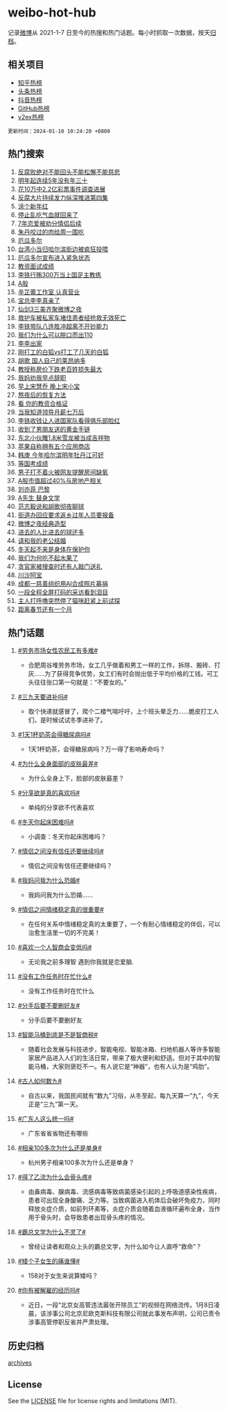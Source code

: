 # weibo-hot-hub

记录[微博](https://www.weibo.com)从 2021-1-7 日至今的热搜和热门话题。每小时抓取一次数据，按天[归档](archives)。

## 相关项目

- [知乎热榜](https://github.com/lonnyzhang423/zhihu-hot-hub)
- [头条热榜](https://github.com/lonnyzhang423/toutiao-hot-hub)
- [抖音热榜](https://github.com/lonnyzhang423/douyin-hot-hub)
- [GitHub热榜](https://github.com/lonnyzhang423/github-hot-hub)
- [v2ex热榜](https://github.com/lonnyzhang423/v2ex-hot-hub)


`更新时间：2024-01-10 10:24:20 +0800`

## 热门搜索

1. [反腐败绝对不能回头不能松懈不能慈悲](https://m.weibo.cn/search?containerid=100103type%3D1%26t%3D10%26q%3D%23%E5%8F%8D%E8%85%90%E8%B4%A5%E7%BB%9D%E5%AF%B9%E4%B8%8D%E8%83%BD%E5%9B%9E%E5%A4%B4%E4%B8%8D%E8%83%BD%E6%9D%BE%E6%87%88%E4%B8%8D%E8%83%BD%E6%85%88%E6%82%B2%23&stream_entry_id=51&isnewpage=1&extparam=seat%3D1%26q%3D%2523%25E5%258F%258D%25E8%2585%2590%25E8%25B4%25A5%25E7%25BB%259D%25E5%25AF%25B9%25E4%25B8%258D%25E8%2583%25BD%25E5%259B%259E%25E5%25A4%25B4%25E4%25B8%258D%25E8%2583%25BD%25E6%259D%25BE%25E6%2587%2588%25E4%25B8%258D%25E8%2583%25BD%25E6%2585%2588%25E6%2582%25B2%2523%26c_type%3D51%26dgr%3D0%26cate%3D10103%26filter_type%3Drealtimehot%26pos%3D0%26stream_entry_id%3D51%26display_time%3D1704853459%26pre_seqid%3D1704853459034020868198)
1. [明年起连续5年没有年三十](https://m.weibo.cn/search?containerid=100103type%3D1%26t%3D10%26q%3D%23%E6%98%8E%E5%B9%B4%E8%B5%B7%E8%BF%9E%E7%BB%AD5%E5%B9%B4%E6%B2%A1%E6%9C%89%E5%B9%B4%E4%B8%89%E5%8D%81%23&stream_entry_id=31&isnewpage=1&extparam=seat%3D1%26c_type%3D31%26lcate%3D5001%26cate%3D5001%26realpos%3D1%26filter_type%3Drealtimehot%26band_rank%3D1%26flag%3D1%26dgr%3D0%26q%3D%2523%25E6%2598%258E%25E5%25B9%25B4%25E8%25B5%25B7%25E8%25BF%259E%25E7%25BB%25AD5%25E5%25B9%25B4%25E6%25B2%25A1%25E6%259C%2589%25E5%25B9%25B4%25E4%25B8%2589%25E5%258D%2581%2523%26pos%3D0%26stream_entry_id%3D31%26display_time%3D1704853459%26pre_seqid%3D1704853459034020868198)
1. [花10万中2.2亿彩票事件调查进展](https://m.weibo.cn/search?containerid=100103type%3D1%26t%3D10%26q%3D%23%E8%8A%B110%E4%B8%87%E4%B8%AD2.2%E4%BA%BF%E5%BD%A9%E7%A5%A8%E4%BA%8B%E4%BB%B6%E8%B0%83%E6%9F%A5%E8%BF%9B%E5%B1%95%23&stream_entry_id=31&isnewpage=1&extparam=seat%3D1%26c_type%3D31%26lcate%3D5001%26cate%3D5001%26realpos%3D2%26filter_type%3Drealtimehot%26band_rank%3D2%26flag%3D1%26dgr%3D0%26q%3D%2523%25E8%258A%25B110%25E4%25B8%2587%25E4%25B8%25AD2.2%25E4%25BA%25BF%25E5%25BD%25A9%25E7%25A5%25A8%25E4%25BA%258B%25E4%25BB%25B6%25E8%25B0%2583%25E6%259F%25A5%25E8%25BF%259B%25E5%25B1%2595%2523%26pos%3D1%26stream_entry_id%3D31%26display_time%3D1704853459%26pre_seqid%3D1704853459034020868198)
1. [反腐大片持续发力纵深推进第四集](https://m.weibo.cn/search?containerid=100103type%3D1%26t%3D10%26q%3D%23%E5%8F%8D%E8%85%90%E5%A4%A7%E7%89%87%E6%8C%81%E7%BB%AD%E5%8F%91%E5%8A%9B%E7%BA%B5%E6%B7%B1%E6%8E%A8%E8%BF%9B%E7%AC%AC%E5%9B%9B%E9%9B%86%23&stream_entry_id=31&isnewpage=1&extparam=seat%3D1%26c_type%3D31%26lcate%3D5001%26cate%3D5001%26realpos%3D3%26filter_type%3Drealtimehot%26band_rank%3D3%26flag%3D0%26dgr%3D0%26q%3D%2523%25E5%258F%258D%25E8%2585%2590%25E5%25A4%25A7%25E7%2589%2587%25E6%258C%2581%25E7%25BB%25AD%25E5%258F%2591%25E5%258A%259B%25E7%25BA%25B5%25E6%25B7%25B1%25E6%258E%25A8%25E8%25BF%259B%25E7%25AC%25AC%25E5%259B%259B%25E9%259B%2586%2523%26pos%3D2%26stream_entry_id%3D31%26display_time%3D1704853459%26pre_seqid%3D1704853459034020868198)
1. [涂个新年红](https://m.weibo.cn/search?containerid=100103type%3D1%26t%3D10%26q%3D%23%E6%B6%82%E4%B8%AA%E6%96%B0%E5%B9%B4%E7%BA%A2%23&stream_entry_id=31&isnewpage=1&extparam=seat%3D1%26c_type%3D31%26lcate%3D5001%26cate%3D5001%26topic_ad%3D1%26is_ad_pos%3D1%26q%3D%2523%25E6%25B6%2582%25E4%25B8%25AA%25E6%2596%25B0%25E5%25B9%25B4%25E7%25BA%25A2%2523%26dgr%3D0%26adid%3D218408%26filter_type%3Drealtimehot%26band_rank%3D4%26pos%3D3%26stream_entry_id%3D31%26display_time%3D1704853459%26pre_seqid%3D1704853459034020868198)
1. [停止乱吃气血就回来了](https://m.weibo.cn/search?containerid=100103type%3D1%26t%3D10%26q%3D%E5%81%9C%E6%AD%A2%E4%B9%B1%E5%90%83%E6%B0%94%E8%A1%80%E5%B0%B1%E5%9B%9E%E6%9D%A5%E4%BA%86&stream_entry_id=31&isnewpage=1&extparam=seat%3D1%26c_type%3D31%26lcate%3D5001%26cate%3D5001%26realpos%3D4%26filter_type%3Drealtimehot%26band_rank%3D4%26flag%3D2%26dgr%3D0%26q%3D%25E5%2581%259C%25E6%25AD%25A2%25E4%25B9%25B1%25E5%2590%2583%25E6%25B0%2594%25E8%25A1%2580%25E5%25B0%25B1%25E5%259B%259E%25E6%259D%25A5%25E4%25BA%2586%26pos%3D4%26stream_entry_id%3D31%26display_time%3D1704853459%26pre_seqid%3D1704853459034020868198)
1. [7年恋爱被劝分情侣后续](https://m.weibo.cn/search?containerid=100103type%3D1%26t%3D10%26q%3D7%E5%B9%B4%E6%81%8B%E7%88%B1%E8%A2%AB%E5%8A%9D%E5%88%86%E6%83%85%E4%BE%A3%E5%90%8E%E7%BB%AD&stream_entry_id=31&isnewpage=1&extparam=seat%3D1%26c_type%3D31%26lcate%3D5001%26cate%3D5001%26realpos%3D5%26filter_type%3Drealtimehot%26band_rank%3D5%26flag%3D1%26dgr%3D0%26q%3D7%25E5%25B9%25B4%25E6%2581%258B%25E7%2588%25B1%25E8%25A2%25AB%25E5%258A%259D%25E5%2588%2586%25E6%2583%2585%25E4%25BE%25A3%25E5%2590%258E%25E7%25BB%25AD%26pos%3D5%26stream_entry_id%3D31%26display_time%3D1704853459%26pre_seqid%3D1704853459034020868198)
1. [朱丹咬过的肉给周一围吃](https://m.weibo.cn/search?containerid=100103type%3D1%26t%3D10%26q%3D%23%E6%9C%B1%E4%B8%B9%E5%92%AC%E8%BF%87%E7%9A%84%E8%82%89%E7%BB%99%E5%91%A8%E4%B8%80%E5%9B%B4%E5%90%83%23&stream_entry_id=31&isnewpage=1&extparam=seat%3D1%26c_type%3D31%26lcate%3D5001%26cate%3D5001%26realpos%3D6%26filter_type%3Drealtimehot%26band_rank%3D6%26flag%3D2%26dgr%3D0%26q%3D%2523%25E6%259C%25B1%25E4%25B8%25B9%25E5%2592%25AC%25E8%25BF%2587%25E7%259A%2584%25E8%2582%2589%25E7%25BB%2599%25E5%2591%25A8%25E4%25B8%2580%25E5%259B%25B4%25E5%2590%2583%2523%26pos%3D6%26stream_entry_id%3D31%26display_time%3D1704853459%26pre_seqid%3D1704853459034020868198)
1. [厄瓜多尔](https://m.weibo.cn/search?containerid=100103type%3D1%26t%3D10%26q%3D%23%E5%8E%84%E7%93%9C%E5%A4%9A%E5%B0%94%23&stream_entry_id=31&isnewpage=1&extparam=seat%3D1%26c_type%3D31%26lcate%3D5001%26cate%3D5001%26realpos%3D7%26filter_type%3Drealtimehot%26band_rank%3D7%26flag%3D1%26dgr%3D0%26q%3D%2523%25E5%258E%2584%25E7%2593%259C%25E5%25A4%259A%25E5%25B0%2594%2523%26pos%3D7%26stream_entry_id%3D31%26display_time%3D1704853459%26pre_seqid%3D1704853459034020868198)
1. [台湾小当归哈尔滨街边被疯狂投喂](https://m.weibo.cn/search?containerid=100103type%3D1%26t%3D10%26q%3D%23%E5%8F%B0%E6%B9%BE%E5%B0%8F%E5%BD%93%E5%BD%92%E5%93%88%E5%B0%94%E6%BB%A8%E8%A1%97%E8%BE%B9%E8%A2%AB%E7%96%AF%E7%8B%82%E6%8A%95%E5%96%82%23&stream_entry_id=31&isnewpage=1&extparam=seat%3D1%26c_type%3D31%26lcate%3D5001%26cate%3D5001%26realpos%3D8%26filter_type%3Drealtimehot%26band_rank%3D8%26flag%3D1%26dgr%3D0%26q%3D%2523%25E5%258F%25B0%25E6%25B9%25BE%25E5%25B0%258F%25E5%25BD%2593%25E5%25BD%2592%25E5%2593%2588%25E5%25B0%2594%25E6%25BB%25A8%25E8%25A1%2597%25E8%25BE%25B9%25E8%25A2%25AB%25E7%2596%25AF%25E7%258B%2582%25E6%258A%2595%25E5%2596%2582%2523%26pos%3D8%26stream_entry_id%3D31%26display_time%3D1704853459%26pre_seqid%3D1704853459034020868198)
1. [厄瓜多尔宣布进入紧急状态](https://m.weibo.cn/search?containerid=100103type%3D1%26t%3D10%26q%3D%23%E5%8E%84%E7%93%9C%E5%A4%9A%E5%B0%94%E5%AE%A3%E5%B8%83%E8%BF%9B%E5%85%A5%E7%B4%A7%E6%80%A5%E7%8A%B6%E6%80%81%23&stream_entry_id=31&isnewpage=1&extparam=seat%3D1%26c_type%3D31%26lcate%3D5001%26cate%3D5001%26realpos%3D9%26filter_type%3Drealtimehot%26band_rank%3D9%26flag%3D1%26dgr%3D0%26q%3D%2523%25E5%258E%2584%25E7%2593%259C%25E5%25A4%259A%25E5%25B0%2594%25E5%25AE%25A3%25E5%25B8%2583%25E8%25BF%259B%25E5%2585%25A5%25E7%25B4%25A7%25E6%2580%25A5%25E7%258A%25B6%25E6%2580%2581%2523%26pos%3D9%26stream_entry_id%3D31%26display_time%3D1704853459%26pre_seqid%3D1704853459034020868198)
1. [教资面试成绩](https://m.weibo.cn/search?containerid=100103type%3D1%26t%3D10%26q%3D%E6%95%99%E8%B5%84%E9%9D%A2%E8%AF%95%E6%88%90%E7%BB%A9&stream_entry_id=31&isnewpage=1&extparam=seat%3D1%26c_type%3D31%26lcate%3D5001%26cate%3D5001%26realpos%3D10%26filter_type%3Drealtimehot%26band_rank%3D10%26flag%3D1%26dgr%3D0%26q%3D%25E6%2595%2599%25E8%25B5%2584%25E9%259D%25A2%25E8%25AF%2595%25E6%2588%2590%25E7%25BB%25A9%26pos%3D10%26stream_entry_id%3D31%26display_time%3D1704853459%26pre_seqid%3D1704853459034020868198)
1. [李铁行贿300万当上国足主教练](https://m.weibo.cn/search?containerid=100103type%3D1%26t%3D10%26q%3D%23%E6%9D%8E%E9%93%81%E8%A1%8C%E8%B4%BF300%E4%B8%87%E5%BD%93%E4%B8%8A%E5%9B%BD%E8%B6%B3%E4%B8%BB%E6%95%99%E7%BB%83%23&stream_entry_id=31&isnewpage=1&extparam=seat%3D1%26c_type%3D31%26lcate%3D5001%26cate%3D5001%26realpos%3D11%26filter_type%3Drealtimehot%26band_rank%3D11%26flag%3D0%26dgr%3D0%26q%3D%2523%25E6%259D%258E%25E9%2593%2581%25E8%25A1%258C%25E8%25B4%25BF300%25E4%25B8%2587%25E5%25BD%2593%25E4%25B8%258A%25E5%259B%25BD%25E8%25B6%25B3%25E4%25B8%25BB%25E6%2595%2599%25E7%25BB%2583%2523%26pos%3D11%26stream_entry_id%3D31%26display_time%3D1704853459%26pre_seqid%3D1704853459034020868198)
1. [A股](https://m.weibo.cn/search?containerid=100103type%3D1%26t%3D10%26q%3DA%E8%82%A1&stream_entry_id=31&isnewpage=1&extparam=seat%3D1%26c_type%3D31%26lcate%3D5001%26cate%3D5001%26realpos%3D12%26filter_type%3Drealtimehot%26band_rank%3D12%26flag%3D1%26dgr%3D0%26q%3DA%25E8%2582%25A1%26pos%3D12%26stream_entry_id%3D31%26display_time%3D1704853459%26pre_seqid%3D1704853459034020868198)
1. [辛芷蕾工作室 认真营业](https://m.weibo.cn/search?containerid=100103type%3D1%26t%3D10%26q%3D%E8%BE%9B%E8%8A%B7%E8%95%BE%E5%B7%A5%E4%BD%9C%E5%AE%A4+%E8%AE%A4%E7%9C%9F%E8%90%A5%E4%B8%9A&stream_entry_id=31&isnewpage=1&extparam=seat%3D1%26c_type%3D31%26lcate%3D5001%26cate%3D5001%26realpos%3D13%26filter_type%3Drealtimehot%26band_rank%3D13%26flag%3D1%26dgr%3D0%26q%3D%25E8%25BE%259B%25E8%258A%25B7%25E8%2595%25BE%25E5%25B7%25A5%25E4%25BD%259C%25E5%25AE%25A4%2520%25E8%25AE%25A4%25E7%259C%259F%25E8%2590%25A5%25E4%25B8%259A%26pos%3D13%26stream_entry_id%3D31%26display_time%3D1704853459%26pre_seqid%3D1704853459034020868198)
1. [宝总李李真亲了](https://m.weibo.cn/search?containerid=100103type%3D1%26t%3D10%26q%3D%23%E5%AE%9D%E6%80%BB%E6%9D%8E%E6%9D%8E%E7%9C%9F%E4%BA%B2%E4%BA%86%23&stream_entry_id=31&isnewpage=1&extparam=seat%3D1%26c_type%3D31%26lcate%3D5001%26cate%3D5001%26realpos%3D14%26filter_type%3Drealtimehot%26band_rank%3D14%26flag%3D2%26dgr%3D0%26q%3D%2523%25E5%25AE%259D%25E6%2580%25BB%25E6%259D%258E%25E6%259D%258E%25E7%259C%259F%25E4%25BA%25B2%25E4%25BA%2586%2523%26pos%3D14%26stream_entry_id%3D31%26display_time%3D1704853459%26pre_seqid%3D1704853459034020868198)
1. [仙剑3三美齐聚微博之夜](https://m.weibo.cn/search?containerid=100103type%3D1%26t%3D10%26q%3D%23%E4%BB%99%E5%89%913%E4%B8%89%E7%BE%8E%E9%BD%90%E8%81%9A%E5%BE%AE%E5%8D%9A%E4%B9%8B%E5%A4%9C%23&stream_entry_id=31&isnewpage=1&extparam=seat%3D1%26c_type%3D31%26lcate%3D5001%26cate%3D5001%26realpos%3D15%26filter_type%3Drealtimehot%26band_rank%3D15%26flag%3D0%26dgr%3D0%26q%3D%2523%25E4%25BB%2599%25E5%2589%25913%25E4%25B8%2589%25E7%25BE%258E%25E9%25BD%2590%25E8%2581%259A%25E5%25BE%25AE%25E5%258D%259A%25E4%25B9%258B%25E5%25A4%259C%2523%26pos%3D15%26stream_entry_id%3D31%26display_time%3D1704853459%26pre_seqid%3D1704853459034020868198)
1. [救护车被私家车堵住患者经抢救无效死亡](https://m.weibo.cn/search?containerid=100103type%3D1%26t%3D10%26q%3D%23%E6%95%91%E6%8A%A4%E8%BD%A6%E8%A2%AB%E7%A7%81%E5%AE%B6%E8%BD%A6%E5%A0%B5%E4%BD%8F%E6%82%A3%E8%80%85%E7%BB%8F%E6%8A%A2%E6%95%91%E6%97%A0%E6%95%88%E6%AD%BB%E4%BA%A1%23&stream_entry_id=31&isnewpage=1&extparam=seat%3D1%26c_type%3D31%26lcate%3D5001%26cate%3D5001%26realpos%3D16%26filter_type%3Drealtimehot%26band_rank%3D16%26flag%3D1%26dgr%3D0%26q%3D%2523%25E6%2595%2591%25E6%258A%25A4%25E8%25BD%25A6%25E8%25A2%25AB%25E7%25A7%2581%25E5%25AE%25B6%25E8%25BD%25A6%25E5%25A0%25B5%25E4%25BD%258F%25E6%2582%25A3%25E8%2580%2585%25E7%25BB%258F%25E6%258A%25A2%25E6%2595%2591%25E6%2597%25A0%25E6%2595%2588%25E6%25AD%25BB%25E4%25BA%25A1%2523%26pos%3D16%26stream_entry_id%3D31%26display_time%3D1704853459%26pre_seqid%3D1704853459034020868198)
1. [李铁带队八连胜冲超离不开钞能力](https://m.weibo.cn/search?containerid=100103type%3D1%26t%3D10%26q%3D%23%E6%9D%8E%E9%93%81%E5%B8%A6%E9%98%9F%E5%85%AB%E8%BF%9E%E8%83%9C%E5%86%B2%E8%B6%85%E7%A6%BB%E4%B8%8D%E5%BC%80%E9%92%9E%E8%83%BD%E5%8A%9B%23&stream_entry_id=31&isnewpage=1&extparam=seat%3D1%26c_type%3D31%26lcate%3D5001%26cate%3D5001%26realpos%3D17%26filter_type%3Drealtimehot%26band_rank%3D17%26flag%3D1%26dgr%3D0%26q%3D%2523%25E6%259D%258E%25E9%2593%2581%25E5%25B8%25A6%25E9%2598%259F%25E5%2585%25AB%25E8%25BF%259E%25E8%2583%259C%25E5%2586%25B2%25E8%25B6%2585%25E7%25A6%25BB%25E4%25B8%258D%25E5%25BC%2580%25E9%2592%259E%25E8%2583%25BD%25E5%258A%259B%2523%26pos%3D17%26stream_entry_id%3D31%26display_time%3D1704853459%26pre_seqid%3D1704853459034020868198)
1. [我们为什么可以脱口而出110](https://m.weibo.cn/search?containerid=100103type%3D1%26t%3D10%26q%3D%23%E6%88%91%E4%BB%AC%E4%B8%BA%E4%BB%80%E4%B9%88%E5%8F%AF%E4%BB%A5%E8%84%B1%E5%8F%A3%E8%80%8C%E5%87%BA110%23&stream_entry_id=31&isnewpage=1&extparam=seat%3D1%26c_type%3D31%26lcate%3D5001%26cate%3D5001%26realpos%3D18%26filter_type%3Drealtimehot%26band_rank%3D18%26flag%3D0%26dgr%3D0%26q%3D%2523%25E6%2588%2591%25E4%25BB%25AC%25E4%25B8%25BA%25E4%25BB%2580%25E4%25B9%2588%25E5%258F%25AF%25E4%25BB%25A5%25E8%2584%25B1%25E5%258F%25A3%25E8%2580%258C%25E5%2587%25BA110%2523%26pos%3D18%26stream_entry_id%3D31%26display_time%3D1704853459%26pre_seqid%3D1704853459034020868198)
1. [李李出家](https://m.weibo.cn/search?containerid=100103type%3D1%26t%3D10%26q%3D%23%E6%9D%8E%E6%9D%8E%E5%87%BA%E5%AE%B6%23&stream_entry_id=31&isnewpage=1&extparam=seat%3D1%26c_type%3D31%26lcate%3D5001%26cate%3D5001%26realpos%3D19%26filter_type%3Drealtimehot%26band_rank%3D19%26flag%3D0%26dgr%3D0%26q%3D%2523%25E6%259D%258E%25E6%259D%258E%25E5%2587%25BA%25E5%25AE%25B6%2523%26pos%3D19%26stream_entry_id%3D31%26display_time%3D1704853459%26pre_seqid%3D1704853459034020868198)
1. [刚打工的白狐vs打工了几天的白狐](https://m.weibo.cn/search?containerid=100103type%3D1%26t%3D10%26q%3D%E5%88%9A%E6%89%93%E5%B7%A5%E7%9A%84%E7%99%BD%E7%8B%90vs%E6%89%93%E5%B7%A5%E4%BA%86%E5%87%A0%E5%A4%A9%E7%9A%84%E7%99%BD%E7%8B%90&stream_entry_id=31&isnewpage=1&extparam=seat%3D1%26c_type%3D31%26lcate%3D5001%26cate%3D5001%26realpos%3D20%26filter_type%3Drealtimehot%26band_rank%3D20%26flag%3D1%26dgr%3D0%26q%3D%25E5%2588%259A%25E6%2589%2593%25E5%25B7%25A5%25E7%259A%2584%25E7%2599%25BD%25E7%258B%2590vs%25E6%2589%2593%25E5%25B7%25A5%25E4%25BA%2586%25E5%2587%25A0%25E5%25A4%25A9%25E7%259A%2584%25E7%2599%25BD%25E7%258B%2590%26pos%3D20%26stream_entry_id%3D31%26display_time%3D1704853459%26pre_seqid%3D1704853459034020868198)
1. [胡歌 国人自己的莱昂纳多](https://m.weibo.cn/search?containerid=100103type%3D1%26t%3D10%26q%3D%E8%83%A1%E6%AD%8C+%E5%9B%BD%E4%BA%BA%E8%87%AA%E5%B7%B1%E7%9A%84%E8%8E%B1%E6%98%82%E7%BA%B3%E5%A4%9A&stream_entry_id=31&isnewpage=1&extparam=seat%3D1%26c_type%3D31%26lcate%3D5001%26cate%3D5001%26realpos%3D21%26filter_type%3Drealtimehot%26band_rank%3D21%26flag%3D1%26dgr%3D0%26q%3D%25E8%2583%25A1%25E6%25AD%258C%2520%25E5%259B%25BD%25E4%25BA%25BA%25E8%2587%25AA%25E5%25B7%25B1%25E7%259A%2584%25E8%258E%25B1%25E6%2598%2582%25E7%25BA%25B3%25E5%25A4%259A%26pos%3D21%26stream_entry_id%3D31%26display_time%3D1704853459%26pre_seqid%3D1704853459034020868198)
1. [教授称房价下跌老百姓损失最大](https://m.weibo.cn/search?containerid=100103type%3D1%26t%3D10%26q%3D%23%E6%95%99%E6%8E%88%E7%A7%B0%E6%88%BF%E4%BB%B7%E4%B8%8B%E8%B7%8C%E8%80%81%E7%99%BE%E5%A7%93%E6%8D%9F%E5%A4%B1%E6%9C%80%E5%A4%A7%23&stream_entry_id=31&isnewpage=1&extparam=seat%3D1%26c_type%3D31%26lcate%3D5001%26cate%3D5001%26realpos%3D22%26filter_type%3Drealtimehot%26band_rank%3D22%26flag%3D0%26dgr%3D0%26q%3D%2523%25E6%2595%2599%25E6%258E%2588%25E7%25A7%25B0%25E6%2588%25BF%25E4%25BB%25B7%25E4%25B8%258B%25E8%25B7%258C%25E8%2580%2581%25E7%2599%25BE%25E5%25A7%2593%25E6%258D%259F%25E5%25A4%25B1%25E6%259C%2580%25E5%25A4%25A7%2523%26pos%3D22%26stream_entry_id%3D31%26display_time%3D1704853459%26pre_seqid%3D1704853459034020868198)
1. [我妈劝我早点辞职](https://m.weibo.cn/search?containerid=100103type%3D1%26t%3D10%26q%3D%23%E6%88%91%E5%A6%88%E5%8A%9D%E6%88%91%E6%97%A9%E7%82%B9%E8%BE%9E%E8%81%8C%23&stream_entry_id=31&isnewpage=1&extparam=seat%3D1%26c_type%3D31%26lcate%3D5001%26cate%3D5001%26realpos%3D23%26filter_type%3Drealtimehot%26band_rank%3D23%26flag%3D0%26dgr%3D0%26q%3D%2523%25E6%2588%2591%25E5%25A6%2588%25E5%258A%259D%25E6%2588%2591%25E6%2597%25A9%25E7%2582%25B9%25E8%25BE%259E%25E8%2581%258C%2523%26pos%3D23%26stream_entry_id%3D31%26display_time%3D1704853459%26pre_seqid%3D1704853459034020868198)
1. [早上宋慧乔 晚上宋小宝](https://m.weibo.cn/search?containerid=100103type%3D1%26t%3D10%26q%3D%E6%97%A9%E4%B8%8A%E5%AE%8B%E6%85%A7%E4%B9%94+%E6%99%9A%E4%B8%8A%E5%AE%8B%E5%B0%8F%E5%AE%9D&stream_entry_id=31&isnewpage=1&extparam=seat%3D1%26c_type%3D31%26lcate%3D5001%26cate%3D5001%26realpos%3D24%26filter_type%3Drealtimehot%26band_rank%3D24%26flag%3D0%26dgr%3D0%26q%3D%25E6%2597%25A9%25E4%25B8%258A%25E5%25AE%258B%25E6%2585%25A7%25E4%25B9%2594%2520%25E6%2599%259A%25E4%25B8%258A%25E5%25AE%258B%25E5%25B0%258F%25E5%25AE%259D%26pos%3D24%26stream_entry_id%3D31%26display_time%3D1704853459%26pre_seqid%3D1704853459034020868198)
1. [熬夜后的恢复方法](https://m.weibo.cn/search?containerid=100103type%3D1%26t%3D10%26q%3D%E7%86%AC%E5%A4%9C%E5%90%8E%E7%9A%84%E6%81%A2%E5%A4%8D%E6%96%B9%E6%B3%95&stream_entry_id=31&isnewpage=1&extparam=seat%3D1%26c_type%3D31%26lcate%3D5001%26cate%3D5001%26realpos%3D25%26filter_type%3Drealtimehot%26band_rank%3D25%26flag%3D1%26dgr%3D0%26q%3D%25E7%2586%25AC%25E5%25A4%259C%25E5%2590%258E%25E7%259A%2584%25E6%2581%25A2%25E5%25A4%258D%25E6%2596%25B9%25E6%25B3%2595%26pos%3D25%26stream_entry_id%3D31%26display_time%3D1704853459%26pre_seqid%3D1704853459034020868198)
1. [看 你的教资合格证](https://m.weibo.cn/search?containerid=100103type%3D1%26t%3D10%26q%3D%E7%9C%8B+%E4%BD%A0%E7%9A%84%E6%95%99%E8%B5%84%E5%90%88%E6%A0%BC%E8%AF%81&stream_entry_id=31&isnewpage=1&extparam=seat%3D1%26c_type%3D31%26lcate%3D5001%26cate%3D5001%26realpos%3D26%26filter_type%3Drealtimehot%26band_rank%3D26%26flag%3D0%26dgr%3D0%26q%3D%25E7%259C%258B%2520%25E4%25BD%25A0%25E7%259A%2584%25E6%2595%2599%25E8%25B5%2584%25E5%2590%2588%25E6%25A0%25BC%25E8%25AF%2581%26pos%3D26%26stream_entry_id%3D31%26display_time%3D1704853459%26pre_seqid%3D1704853459034020868198)
1. [当我知道领导月薪七万后](https://m.weibo.cn/search?containerid=100103type%3D1%26t%3D10%26q%3D%23%E5%BD%93%E6%88%91%E7%9F%A5%E9%81%93%E9%A2%86%E5%AF%BC%E6%9C%88%E8%96%AA%E4%B8%83%E4%B8%87%E5%90%8E%23&stream_entry_id=31&isnewpage=1&extparam=seat%3D1%26c_type%3D31%26lcate%3D5001%26cate%3D5001%26realpos%3D27%26filter_type%3Drealtimehot%26band_rank%3D27%26flag%3D0%26dgr%3D0%26q%3D%2523%25E5%25BD%2593%25E6%2588%2591%25E7%259F%25A5%25E9%2581%2593%25E9%25A2%2586%25E5%25AF%25BC%25E6%259C%2588%25E8%2596%25AA%25E4%25B8%2583%25E4%25B8%2587%25E5%2590%258E%2523%26pos%3D27%26stream_entry_id%3D31%26display_time%3D1704853459%26pre_seqid%3D1704853459034020868198)
1. [李铁收钱让人进国家队看得俱乐部脸红](https://m.weibo.cn/search?containerid=100103type%3D1%26t%3D10%26q%3D%23%E6%9D%8E%E9%93%81%E6%94%B6%E9%92%B1%E8%AE%A9%E4%BA%BA%E8%BF%9B%E5%9B%BD%E5%AE%B6%E9%98%9F%E7%9C%8B%E5%BE%97%E4%BF%B1%E4%B9%90%E9%83%A8%E8%84%B8%E7%BA%A2%23&stream_entry_id=31&isnewpage=1&extparam=seat%3D1%26c_type%3D31%26lcate%3D5001%26cate%3D5001%26realpos%3D28%26filter_type%3Drealtimehot%26band_rank%3D28%26flag%3D1%26dgr%3D0%26q%3D%2523%25E6%259D%258E%25E9%2593%2581%25E6%2594%25B6%25E9%2592%25B1%25E8%25AE%25A9%25E4%25BA%25BA%25E8%25BF%259B%25E5%259B%25BD%25E5%25AE%25B6%25E9%2598%259F%25E7%259C%258B%25E5%25BE%2597%25E4%25BF%25B1%25E4%25B9%2590%25E9%2583%25A8%25E8%2584%25B8%25E7%25BA%25A2%2523%26pos%3D28%26stream_entry_id%3D31%26display_time%3D1704853459%26pre_seqid%3D1704853459034020868198)
1. [收到了男朋友送的黄金手链](https://m.weibo.cn/search?containerid=100103type%3D1%26t%3D10%26q%3D%23%E6%94%B6%E5%88%B0%E4%BA%86%E7%94%B7%E6%9C%8B%E5%8F%8B%E9%80%81%E7%9A%84%E9%BB%84%E9%87%91%E6%89%8B%E9%93%BE%23&stream_entry_id=31&isnewpage=1&extparam=seat%3D1%26c_type%3D31%26lcate%3D5001%26cate%3D5001%26realpos%3D29%26filter_type%3Drealtimehot%26band_rank%3D29%26flag%3D0%26dgr%3D0%26q%3D%2523%25E6%2594%25B6%25E5%2588%25B0%25E4%25BA%2586%25E7%2594%25B7%25E6%259C%258B%25E5%258F%258B%25E9%2580%2581%25E7%259A%2584%25E9%25BB%2584%25E9%2587%2591%25E6%2589%258B%25E9%2593%25BE%2523%26pos%3D29%26stream_entry_id%3D31%26display_time%3D1704853459%26pre_seqid%3D1704853459034020868198)
1. [东北小伙雕1.8米雪龙被当成吉祥物](https://m.weibo.cn/search?containerid=100103type%3D1%26t%3D10%26q%3D%23%E4%B8%9C%E5%8C%97%E5%B0%8F%E4%BC%99%E9%9B%951.8%E7%B1%B3%E9%9B%AA%E9%BE%99%E8%A2%AB%E5%BD%93%E6%88%90%E5%90%89%E7%A5%A5%E7%89%A9%23&stream_entry_id=31&isnewpage=1&extparam=seat%3D1%26c_type%3D31%26lcate%3D5001%26cate%3D5001%26realpos%3D30%26filter_type%3Drealtimehot%26band_rank%3D30%26flag%3D32768%26dgr%3D0%26q%3D%2523%25E4%25B8%259C%25E5%258C%2597%25E5%25B0%258F%25E4%25BC%2599%25E9%259B%25951.8%25E7%25B1%25B3%25E9%259B%25AA%25E9%25BE%2599%25E8%25A2%25AB%25E5%25BD%2593%25E6%2588%2590%25E5%2590%2589%25E7%25A5%25A5%25E7%2589%25A9%2523%26pos%3D30%26stream_entry_id%3D31%26display_time%3D1704853459%26pre_seqid%3D1704853459034020868198)
1. [苹果自称拥有五个应用商店](https://m.weibo.cn/search?containerid=100103type%3D1%26t%3D10%26q%3D%23%E8%8B%B9%E6%9E%9C%E8%87%AA%E7%A7%B0%E6%8B%A5%E6%9C%89%E4%BA%94%E4%B8%AA%E5%BA%94%E7%94%A8%E5%95%86%E5%BA%97%23&stream_entry_id=31&isnewpage=1&extparam=seat%3D1%26c_type%3D31%26lcate%3D5001%26cate%3D5001%26realpos%3D31%26filter_type%3Drealtimehot%26band_rank%3D31%26flag%3D1%26dgr%3D0%26q%3D%2523%25E8%258B%25B9%25E6%259E%259C%25E8%2587%25AA%25E7%25A7%25B0%25E6%258B%25A5%25E6%259C%2589%25E4%25BA%2594%25E4%25B8%25AA%25E5%25BA%2594%25E7%2594%25A8%25E5%2595%2586%25E5%25BA%2597%2523%26pos%3D31%26stream_entry_id%3D31%26display_time%3D1704853459%26pre_seqid%3D1704853459034020868198)
1. [韩庚 今年哈尔滨明年牡丹江可好](https://m.weibo.cn/search?containerid=100103type%3D1%26t%3D10%26q%3D%E9%9F%A9%E5%BA%9A+%E4%BB%8A%E5%B9%B4%E5%93%88%E5%B0%94%E6%BB%A8%E6%98%8E%E5%B9%B4%E7%89%A1%E4%B8%B9%E6%B1%9F%E5%8F%AF%E5%A5%BD&stream_entry_id=31&isnewpage=1&extparam=seat%3D1%26c_type%3D31%26lcate%3D5001%26cate%3D5001%26realpos%3D32%26filter_type%3Drealtimehot%26band_rank%3D32%26flag%3D0%26dgr%3D0%26q%3D%25E9%259F%25A9%25E5%25BA%259A%2520%25E4%25BB%258A%25E5%25B9%25B4%25E5%2593%2588%25E5%25B0%2594%25E6%25BB%25A8%25E6%2598%258E%25E5%25B9%25B4%25E7%2589%25A1%25E4%25B8%25B9%25E6%25B1%259F%25E5%258F%25AF%25E5%25A5%25BD%26pos%3D32%26stream_entry_id%3D31%26display_time%3D1704853459%26pre_seqid%3D1704853459034020868198)
1. [等国考成绩](https://m.weibo.cn/search?containerid=100103type%3D1%26t%3D10%26q%3D%E7%AD%89%E5%9B%BD%E8%80%83%E6%88%90%E7%BB%A9&stream_entry_id=31&isnewpage=1&extparam=seat%3D1%26c_type%3D31%26lcate%3D5001%26cate%3D5001%26realpos%3D33%26filter_type%3Drealtimehot%26band_rank%3D33%26flag%3D1%26dgr%3D0%26q%3D%25E7%25AD%2589%25E5%259B%25BD%25E8%2580%2583%25E6%2588%2590%25E7%25BB%25A9%26pos%3D33%26stream_entry_id%3D31%26display_time%3D1704853459%26pre_seqid%3D1704853459034020868198)
1. [男子打不着火被网友提醒房间缺氧](https://m.weibo.cn/search?containerid=100103type%3D1%26t%3D10%26q%3D%23%E7%94%B7%E5%AD%90%E6%89%93%E4%B8%8D%E7%9D%80%E7%81%AB%E8%A2%AB%E7%BD%91%E5%8F%8B%E6%8F%90%E9%86%92%E6%88%BF%E9%97%B4%E7%BC%BA%E6%B0%A7%23&stream_entry_id=31&isnewpage=1&extparam=seat%3D1%26c_type%3D31%26lcate%3D5001%26cate%3D5001%26realpos%3D34%26filter_type%3Drealtimehot%26band_rank%3D34%26flag%3D0%26dgr%3D0%26q%3D%2523%25E7%2594%25B7%25E5%25AD%2590%25E6%2589%2593%25E4%25B8%258D%25E7%259D%2580%25E7%2581%25AB%25E8%25A2%25AB%25E7%25BD%2591%25E5%258F%258B%25E6%258F%2590%25E9%2586%2592%25E6%2588%25BF%25E9%2597%25B4%25E7%25BC%25BA%25E6%25B0%25A7%2523%26pos%3D34%26stream_entry_id%3D31%26display_time%3D1704853459%26pre_seqid%3D1704853459034020868198)
1. [A股市值超过40%与房地产相关](https://m.weibo.cn/search?containerid=100103type%3D1%26t%3D10%26q%3D%23A%E8%82%A1%E5%B8%82%E5%80%BC%E8%B6%85%E8%BF%8740%25%E4%B8%8E%E6%88%BF%E5%9C%B0%E4%BA%A7%E7%9B%B8%E5%85%B3%23&stream_entry_id=31&isnewpage=1&extparam=seat%3D1%26c_type%3D31%26lcate%3D5001%26cate%3D5001%26realpos%3D35%26filter_type%3Drealtimehot%26band_rank%3D35%26flag%3D0%26dgr%3D0%26q%3D%2523A%25E8%2582%25A1%25E5%25B8%2582%25E5%2580%25BC%25E8%25B6%2585%25E8%25BF%258740%2525%25E4%25B8%258E%25E6%2588%25BF%25E5%259C%25B0%25E4%25BA%25A7%25E7%259B%25B8%25E5%2585%25B3%2523%26pos%3D35%26stream_entry_id%3D31%26display_time%3D1704853459%26pre_seqid%3D1704853459034020868198)
1. [刘亦菲 巴黎](https://m.weibo.cn/search?containerid=100103type%3D1%26t%3D10%26q%3D%E5%88%98%E4%BA%A6%E8%8F%B2+%E5%B7%B4%E9%BB%8E&stream_entry_id=31&isnewpage=1&extparam=seat%3D1%26c_type%3D31%26lcate%3D5001%26cate%3D5001%26realpos%3D36%26filter_type%3Drealtimehot%26band_rank%3D36%26flag%3D0%26dgr%3D0%26q%3D%25E5%2588%2598%25E4%25BA%25A6%25E8%258F%25B2%2520%25E5%25B7%25B4%25E9%25BB%258E%26pos%3D36%26stream_entry_id%3D31%26display_time%3D1704853459%26pre_seqid%3D1704853459034020868198)
1. [A先生 替身文学](https://m.weibo.cn/search?containerid=100103type%3D1%26t%3D10%26q%3DA%E5%85%88%E7%94%9F+%E6%9B%BF%E8%BA%AB%E6%96%87%E5%AD%A6&stream_entry_id=31&isnewpage=1&extparam=seat%3D1%26c_type%3D31%26lcate%3D5001%26cate%3D5001%26realpos%3D37%26filter_type%3Drealtimehot%26band_rank%3D37%26flag%3D1%26dgr%3D0%26q%3DA%25E5%2585%2588%25E7%2594%259F%2520%25E6%259B%25BF%25E8%25BA%25AB%25E6%2596%2587%25E5%25AD%25A6%26pos%3D37%26stream_entry_id%3D31%26display_time%3D1704853459%26pre_seqid%3D1704853459034020868198)
1. [范志毅说和胡歌彻夜聊球](https://m.weibo.cn/search?containerid=100103type%3D1%26t%3D10%26q%3D%23%E8%8C%83%E5%BF%97%E6%AF%85%E8%AF%B4%E5%92%8C%E8%83%A1%E6%AD%8C%E5%BD%BB%E5%A4%9C%E8%81%8A%E7%90%83%23&stream_entry_id=31&isnewpage=1&extparam=seat%3D1%26c_type%3D31%26lcate%3D5001%26cate%3D5001%26realpos%3D38%26filter_type%3Drealtimehot%26band_rank%3D38%26flag%3D0%26dgr%3D0%26q%3D%2523%25E8%258C%2583%25E5%25BF%2597%25E6%25AF%2585%25E8%25AF%25B4%25E5%2592%258C%25E8%2583%25A1%25E6%25AD%258C%25E5%25BD%25BB%25E5%25A4%259C%25E8%2581%258A%25E7%2590%2583%2523%26pos%3D38%26stream_entry_id%3D31%26display_time%3D1704853459%26pre_seqid%3D1704853459034020868198)
1. [街道办回应要求返乡过年人员要报备](https://m.weibo.cn/search?containerid=100103type%3D1%26t%3D10%26q%3D%23%E8%A1%97%E9%81%93%E5%8A%9E%E5%9B%9E%E5%BA%94%E8%A6%81%E6%B1%82%E8%BF%94%E4%B9%A1%E8%BF%87%E5%B9%B4%E4%BA%BA%E5%91%98%E8%A6%81%E6%8A%A5%E5%A4%87%23&stream_entry_id=31&isnewpage=1&extparam=seat%3D1%26c_type%3D31%26lcate%3D5001%26cate%3D5001%26realpos%3D39%26filter_type%3Drealtimehot%26band_rank%3D39%26flag%3D0%26dgr%3D0%26q%3D%2523%25E8%25A1%2597%25E9%2581%2593%25E5%258A%259E%25E5%259B%259E%25E5%25BA%2594%25E8%25A6%2581%25E6%25B1%2582%25E8%25BF%2594%25E4%25B9%25A1%25E8%25BF%2587%25E5%25B9%25B4%25E4%25BA%25BA%25E5%2591%2598%25E8%25A6%2581%25E6%258A%25A5%25E5%25A4%2587%2523%26pos%3D39%26stream_entry_id%3D31%26display_time%3D1704853459%26pre_seqid%3D1704853459034020868198)
1. [微博之夜经典造型](https://m.weibo.cn/search?containerid=100103type%3D1%26t%3D10%26q%3D%23%E5%BE%AE%E5%8D%9A%E4%B9%8B%E5%A4%9C%E7%BB%8F%E5%85%B8%E9%80%A0%E5%9E%8B%23&stream_entry_id=31&isnewpage=1&extparam=seat%3D1%26c_type%3D31%26lcate%3D5001%26cate%3D5001%26realpos%3D40%26filter_type%3Drealtimehot%26band_rank%3D40%26flag%3D1%26dgr%3D0%26q%3D%2523%25E5%25BE%25AE%25E5%258D%259A%25E4%25B9%258B%25E5%25A4%259C%25E7%25BB%258F%25E5%2585%25B8%25E9%2580%25A0%25E5%259E%258B%2523%26pos%3D40%26stream_entry_id%3D31%26display_time%3D1704853459%26pre_seqid%3D1704853459034020868198)
1. [进去的人比进去的球还多](https://m.weibo.cn/search?containerid=100103type%3D1%26t%3D10%26q%3D%23%E8%BF%9B%E5%8E%BB%E7%9A%84%E4%BA%BA%E6%AF%94%E8%BF%9B%E5%8E%BB%E7%9A%84%E7%90%83%E8%BF%98%E5%A4%9A%23&stream_entry_id=31&isnewpage=1&extparam=seat%3D1%26c_type%3D31%26lcate%3D5001%26cate%3D5001%26realpos%3D41%26filter_type%3Drealtimehot%26band_rank%3D41%26flag%3D0%26dgr%3D0%26q%3D%2523%25E8%25BF%259B%25E5%258E%25BB%25E7%259A%2584%25E4%25BA%25BA%25E6%25AF%2594%25E8%25BF%259B%25E5%258E%25BB%25E7%259A%2584%25E7%2590%2583%25E8%25BF%2598%25E5%25A4%259A%2523%26pos%3D41%26stream_entry_id%3D31%26display_time%3D1704853459%26pre_seqid%3D1704853459034020868198)
1. [请和我的老公结婚](https://m.weibo.cn/search?containerid=100103type%3D1%26t%3D10%26q%3D%E8%AF%B7%E5%92%8C%E6%88%91%E7%9A%84%E8%80%81%E5%85%AC%E7%BB%93%E5%A9%9A&stream_entry_id=31&isnewpage=1&extparam=seat%3D1%26c_type%3D31%26lcate%3D5001%26cate%3D5001%26realpos%3D42%26filter_type%3Drealtimehot%26band_rank%3D42%26flag%3D0%26dgr%3D0%26q%3D%25E8%25AF%25B7%25E5%2592%258C%25E6%2588%2591%25E7%259A%2584%25E8%2580%2581%25E5%2585%25AC%25E7%25BB%2593%25E5%25A9%259A%26pos%3D42%26stream_entry_id%3D31%26display_time%3D1704853459%26pre_seqid%3D1704853459034020868198)
1. [冬天起不来是身体在保护你](https://m.weibo.cn/search?containerid=100103type%3D1%26t%3D10%26q%3D%23%E5%86%AC%E5%A4%A9%E8%B5%B7%E4%B8%8D%E6%9D%A5%E6%98%AF%E8%BA%AB%E4%BD%93%E5%9C%A8%E4%BF%9D%E6%8A%A4%E4%BD%A0%23&stream_entry_id=31&isnewpage=1&extparam=seat%3D1%26c_type%3D31%26lcate%3D5001%26cate%3D5001%26realpos%3D43%26filter_type%3Drealtimehot%26band_rank%3D43%26flag%3D0%26dgr%3D0%26q%3D%2523%25E5%2586%25AC%25E5%25A4%25A9%25E8%25B5%25B7%25E4%25B8%258D%25E6%259D%25A5%25E6%2598%25AF%25E8%25BA%25AB%25E4%25BD%2593%25E5%259C%25A8%25E4%25BF%259D%25E6%258A%25A4%25E4%25BD%25A0%2523%26pos%3D43%26stream_entry_id%3D31%26display_time%3D1704853459%26pre_seqid%3D1704853459034020868198)
1. [我们为何吃不起水果了](https://m.weibo.cn/search?containerid=100103type%3D1%26t%3D10%26q%3D%23%E6%88%91%E4%BB%AC%E4%B8%BA%E4%BD%95%E5%90%83%E4%B8%8D%E8%B5%B7%E6%B0%B4%E6%9E%9C%E4%BA%86%23&stream_entry_id=31&isnewpage=1&extparam=seat%3D1%26c_type%3D31%26lcate%3D5001%26cate%3D5001%26realpos%3D44%26filter_type%3Drealtimehot%26band_rank%3D44%26flag%3D1%26dgr%3D0%26q%3D%2523%25E6%2588%2591%25E4%25BB%25AC%25E4%25B8%25BA%25E4%25BD%2595%25E5%2590%2583%25E4%25B8%258D%25E8%25B5%25B7%25E6%25B0%25B4%25E6%259E%259C%25E4%25BA%2586%2523%26pos%3D44%26stream_entry_id%3D31%26display_time%3D1704853459%26pre_seqid%3D1704853459034020868198)
1. [贪官家被搜查时还有人敲门送礼](https://m.weibo.cn/search?containerid=100103type%3D1%26t%3D10%26q%3D%23%E8%B4%AA%E5%AE%98%E5%AE%B6%E8%A2%AB%E6%90%9C%E6%9F%A5%E6%97%B6%E8%BF%98%E6%9C%89%E4%BA%BA%E6%95%B2%E9%97%A8%E9%80%81%E7%A4%BC%23&stream_entry_id=31&isnewpage=1&extparam=seat%3D1%26c_type%3D31%26lcate%3D5001%26cate%3D5001%26realpos%3D45%26filter_type%3Drealtimehot%26band_rank%3D45%26flag%3D0%26dgr%3D0%26q%3D%2523%25E8%25B4%25AA%25E5%25AE%2598%25E5%25AE%25B6%25E8%25A2%25AB%25E6%2590%259C%25E6%259F%25A5%25E6%2597%25B6%25E8%25BF%2598%25E6%259C%2589%25E4%25BA%25BA%25E6%2595%25B2%25E9%2597%25A8%25E9%2580%2581%25E7%25A4%25BC%2523%26pos%3D45%26stream_entry_id%3D31%26display_time%3D1704853459%26pre_seqid%3D1704853459034020868198)
1. [川沙阿宝](https://m.weibo.cn/search?containerid=100103type%3D1%26t%3D10%26q%3D%E5%B7%9D%E6%B2%99%E9%98%BF%E5%AE%9D&stream_entry_id=31&isnewpage=1&extparam=seat%3D1%26c_type%3D31%26lcate%3D5001%26cate%3D5001%26realpos%3D46%26filter_type%3Drealtimehot%26band_rank%3D46%26flag%3D0%26dgr%3D0%26q%3D%25E5%25B7%259D%25E6%25B2%2599%25E9%2598%25BF%25E5%25AE%259D%26pos%3D46%26stream_entry_id%3D31%26display_time%3D1704853459%26pre_seqid%3D1704853459034020868198)
1. [成都一慈善组织用AI合成照片募捐](https://m.weibo.cn/search?containerid=100103type%3D1%26t%3D10%26q%3D%23%E6%88%90%E9%83%BD%E4%B8%80%E6%85%88%E5%96%84%E7%BB%84%E7%BB%87%E7%94%A8AI%E5%90%88%E6%88%90%E7%85%A7%E7%89%87%E5%8B%9F%E6%8D%90%23&stream_entry_id=31&isnewpage=1&extparam=seat%3D1%26c_type%3D31%26lcate%3D5001%26cate%3D5001%26realpos%3D47%26filter_type%3Drealtimehot%26band_rank%3D47%26flag%3D1%26dgr%3D0%26q%3D%2523%25E6%2588%2590%25E9%2583%25BD%25E4%25B8%2580%25E6%2585%2588%25E5%2596%2584%25E7%25BB%2584%25E7%25BB%2587%25E7%2594%25A8AI%25E5%2590%2588%25E6%2588%2590%25E7%2585%25A7%25E7%2589%2587%25E5%258B%259F%25E6%258D%2590%2523%26pos%3D47%26stream_entry_id%3D31%26display_time%3D1704853459%26pre_seqid%3D1704853459034020868198)
1. [一段全程全屏打码的采访看到泪目](https://m.weibo.cn/search?containerid=100103type%3D1%26t%3D10%26q%3D%23%E4%B8%80%E6%AE%B5%E5%85%A8%E7%A8%8B%E5%85%A8%E5%B1%8F%E6%89%93%E7%A0%81%E7%9A%84%E9%87%87%E8%AE%BF%E7%9C%8B%E5%88%B0%E6%B3%AA%E7%9B%AE%23&stream_entry_id=31&isnewpage=1&extparam=seat%3D1%26c_type%3D31%26lcate%3D5001%26cate%3D5001%26realpos%3D48%26filter_type%3Drealtimehot%26band_rank%3D48%26flag%3D1%26dgr%3D0%26q%3D%2523%25E4%25B8%2580%25E6%25AE%25B5%25E5%2585%25A8%25E7%25A8%258B%25E5%2585%25A8%25E5%25B1%258F%25E6%2589%2593%25E7%25A0%2581%25E7%259A%2584%25E9%2587%2587%25E8%25AE%25BF%25E7%259C%258B%25E5%2588%25B0%25E6%25B3%25AA%25E7%259B%25AE%2523%26pos%3D48%26stream_entry_id%3D31%26display_time%3D1704853459%26pre_seqid%3D1704853459034020868198)
1. [主人打呼噜突然停了猫咪赶紧上前试探](https://m.weibo.cn/search?containerid=100103type%3D1%26t%3D10%26q%3D%23%E4%B8%BB%E4%BA%BA%E6%89%93%E5%91%BC%E5%99%9C%E7%AA%81%E7%84%B6%E5%81%9C%E4%BA%86%E7%8C%AB%E5%92%AA%E8%B5%B6%E7%B4%A7%E4%B8%8A%E5%89%8D%E8%AF%95%E6%8E%A2%23&stream_entry_id=31&isnewpage=1&extparam=seat%3D1%26c_type%3D31%26lcate%3D5001%26cate%3D5001%26realpos%3D49%26filter_type%3Drealtimehot%26band_rank%3D49%26flag%3D0%26dgr%3D0%26q%3D%2523%25E4%25B8%25BB%25E4%25BA%25BA%25E6%2589%2593%25E5%2591%25BC%25E5%2599%259C%25E7%25AA%2581%25E7%2584%25B6%25E5%2581%259C%25E4%25BA%2586%25E7%258C%25AB%25E5%2592%25AA%25E8%25B5%25B6%25E7%25B4%25A7%25E4%25B8%258A%25E5%2589%258D%25E8%25AF%2595%25E6%258E%25A2%2523%26pos%3D49%26stream_entry_id%3D31%26display_time%3D1704853459%26pre_seqid%3D1704853459034020868198)
1. [距离春节还有一个月](https://m.weibo.cn/search?containerid=100103type%3D1%26t%3D10%26q%3D%23%E8%B7%9D%E7%A6%BB%E6%98%A5%E8%8A%82%E8%BF%98%E6%9C%89%E4%B8%80%E4%B8%AA%E6%9C%88%23&stream_entry_id=31&isnewpage=1&extparam=seat%3D1%26c_type%3D31%26lcate%3D5001%26cate%3D5001%26realpos%3D50%26filter_type%3Drealtimehot%26band_rank%3D50%26flag%3D32768%26dgr%3D0%26q%3D%2523%25E8%25B7%259D%25E7%25A6%25BB%25E6%2598%25A5%25E8%258A%2582%25E8%25BF%2598%25E6%259C%2589%25E4%25B8%2580%25E4%25B8%25AA%25E6%259C%2588%2523%26pos%3D50%26stream_entry_id%3D31%26display_time%3D1704853459%26pre_seqid%3D1704853459034020868198)

## 热门话题

1. [#劳务市场女性农民工有多难#](https://m.weibo.cn/search?containerid=231522type%3D1%26t%3D10%26q%3D%23%E5%8A%B3%E5%8A%A1%E5%B8%82%E5%9C%BA%E5%A5%B3%E6%80%A7%E5%86%9C%E6%B0%91%E5%B7%A5%E6%9C%89%E5%A4%9A%E9%9A%BE%23&stream_entry_id=128&isnewpage=1&extparam=seat%3D1%26unitid%3D1704690947904%26cate%3D5004%26lcate%3D5004%26dgr%3D0%26pos%3D1-0-0%26c_type%3D128%26display_time%3D1704853460%26pre_seqid%3D1704853460456016238167)
    - 合肥周谷堆劳务市场，女工几乎做着和男工一样的工作，拆除、搬砖、打灰......为了获得竞争优势，女工们有时会抛出低于平均价格的工钱。可工头往往张口第一句就是：“不要女的。”

1. [#三九天要进补吗#](https://m.weibo.cn/search?containerid=231522type%3D1%26t%3D10%26q%3D%23%E4%B8%89%E4%B9%9D%E5%A4%A9%E8%A6%81%E8%BF%9B%E8%A1%A5%E5%90%97%23&stream_entry_id=128&isnewpage=1&extparam=seat%3D1%26unitid%3D1704769869219%26cate%3D5004%26lcate%3D5004%26dgr%3D0%26pos%3D1-0-1%26c_type%3D128%26display_time%3D1704853460%26pre_seqid%3D1704853460456016238167)
    - 取个快递就感冒了，爬个二楼气喘吁吁，上个班头晕乏力……脆皮打工人们，是时候试试冬季进补了。

1. [#1天1杯奶茶会得糖尿病吗#](https://m.weibo.cn/search?containerid=231522type%3D1%26t%3D10%26q%3D%231%E5%A4%A91%E6%9D%AF%E5%A5%B6%E8%8C%B6%E4%BC%9A%E5%BE%97%E7%B3%96%E5%B0%BF%E7%97%85%E5%90%97%23&stream_entry_id=128&isnewpage=1&extparam=seat%3D1%26unitid%3D1704769586056%26cate%3D5004%26lcate%3D5004%26dgr%3D0%26pos%3D1-0-2%26c_type%3D128%26display_time%3D1704853460%26pre_seqid%3D1704853460456016238167)
    - 1天1杯奶茶，会得糖尿病吗？万一得了影响寿命吗？

1. [#为什么全身面部的皮肤最差#](https://m.weibo.cn/search?containerid=231522type%3D1%26t%3D10%26q%3D%23%E4%B8%BA%E4%BB%80%E4%B9%88%E5%85%A8%E8%BA%AB%E9%9D%A2%E9%83%A8%E7%9A%84%E7%9A%AE%E8%82%A4%E6%9C%80%E5%B7%AE%23&stream_entry_id=128&isnewpage=1&extparam=seat%3D1%26unitid%3D1704769596957%26cate%3D5004%26lcate%3D5004%26dgr%3D0%26pos%3D1-0-3%26c_type%3D128%26display_time%3D1704853460%26pre_seqid%3D1704853460456016238167)
    - 为什么全身上下，脸部的皮肤最差？

1. [#分享欲是真的喜欢吗#](https://m.weibo.cn/search?containerid=231522type%3D1%26t%3D10%26q%3D%23%E5%88%86%E4%BA%AB%E6%AC%B2%E6%98%AF%E7%9C%9F%E7%9A%84%E5%96%9C%E6%AC%A2%E5%90%97%23&stream_entry_id=128&isnewpage=1&extparam=seat%3D1%26unitid%3D1704769615532%26cate%3D5004%26lcate%3D5004%26dgr%3D0%26pos%3D1-0-4%26c_type%3D128%26display_time%3D1704853460%26pre_seqid%3D1704853460456016238167)
    - 单纯的分享欲不代表喜欢

1. [#冬天你起床困难吗#](https://m.weibo.cn/search?containerid=231522type%3D1%26t%3D10%26q%3D%23%E5%86%AC%E5%A4%A9%E4%BD%A0%E8%B5%B7%E5%BA%8A%E5%9B%B0%E9%9A%BE%E5%90%97%23&stream_entry_id=128&isnewpage=1&extparam=seat%3D1%26unitid%3D1704770466533%26cate%3D5004%26lcate%3D5004%26dgr%3D0%26pos%3D1-0-5%26c_type%3D128%26display_time%3D1704853460%26pre_seqid%3D1704853460456016238167)
    - 小调查：冬天你起床困难吗？  ​​​

1. [#情侣之间没有信任还要继续吗#](https://m.weibo.cn/search?containerid=231522type%3D1%26t%3D10%26q%3D%23%E6%83%85%E4%BE%A3%E4%B9%8B%E9%97%B4%E6%B2%A1%E6%9C%89%E4%BF%A1%E4%BB%BB%E8%BF%98%E8%A6%81%E7%BB%A7%E7%BB%AD%E5%90%97%23&stream_entry_id=128&isnewpage=1&extparam=seat%3D1%26unitid%3D1704816099203%26cate%3D5004%26lcate%3D5004%26dgr%3D0%26pos%3D1-0-6%26c_type%3D128%26display_time%3D1704853460%26pre_seqid%3D1704853460456016238167)
    - 情侣之间没有信任还要继续吗？

1. [#我妈问我为什么恐婚#](https://m.weibo.cn/search?containerid=231522type%3D1%26t%3D10%26q%3D%23%E6%88%91%E5%A6%88%E9%97%AE%E6%88%91%E4%B8%BA%E4%BB%80%E4%B9%88%E6%81%90%E5%A9%9A%23&stream_entry_id=128&isnewpage=1&extparam=seat%3D1%26unitid%3D1704769610222%26cate%3D5004%26lcate%3D5004%26dgr%3D0%26pos%3D1-0-7%26c_type%3D128%26display_time%3D1704853460%26pre_seqid%3D1704853460456016238167)
    - 我妈问我为什么恐婚……

1. [#情侣之间情绪稳定真的很重要#](https://m.weibo.cn/search?containerid=231522type%3D1%26t%3D10%26q%3D%23%E6%83%85%E4%BE%A3%E4%B9%8B%E9%97%B4%E6%83%85%E7%BB%AA%E7%A8%B3%E5%AE%9A%E7%9C%9F%E7%9A%84%E5%BE%88%E9%87%8D%E8%A6%81%23&stream_entry_id=128&isnewpage=1&extparam=seat%3D1%26unitid%3D1704779493657%26cate%3D5004%26lcate%3D5004%26dgr%3D0%26pos%3D1-0-8%26c_type%3D128%26display_time%3D1704853460%26pre_seqid%3D1704853460456016238167)
    - 在任何关系中情绪稳定真的太重要了，一个有耐心情绪稳定的伴侣，可以治愈生活里一切的不完美！

1. [#喜欢一个人智商会变低吗#](https://m.weibo.cn/search?containerid=231522type%3D1%26t%3D10%26q%3D%23%E5%96%9C%E6%AC%A2%E4%B8%80%E4%B8%AA%E4%BA%BA%E6%99%BA%E5%95%86%E4%BC%9A%E5%8F%98%E4%BD%8E%E5%90%97%23&stream_entry_id=128&isnewpage=1&extparam=seat%3D1%26unitid%3D1704783068038%26cate%3D5004%26lcate%3D5004%26dgr%3D0%26pos%3D1-0-9%26c_type%3D128%26display_time%3D1704853460%26pre_seqid%3D1704853460456016238167)
    - 无论我之前多理智  遇到你我就是恋爱脑.

1. [#没有工作任务时在忙什么#](https://m.weibo.cn/search?containerid=231522type%3D1%26t%3D10%26q%3D%23%E6%B2%A1%E6%9C%89%E5%B7%A5%E4%BD%9C%E4%BB%BB%E5%8A%A1%E6%97%B6%E5%9C%A8%E5%BF%99%E4%BB%80%E4%B9%88%23&stream_entry_id=128&isnewpage=1&extparam=seat%3D1%26unitid%3D1704769613079%26cate%3D5004%26lcate%3D5004%26dgr%3D0%26pos%3D1-0-10%26c_type%3D128%26display_time%3D1704853460%26pre_seqid%3D1704853460456016238167)
    - 没有工作任务时在忙什么

1. [#分手后要不要删好友#](https://m.weibo.cn/search?containerid=231522type%3D1%26t%3D10%26q%3D%23%E5%88%86%E6%89%8B%E5%90%8E%E8%A6%81%E4%B8%8D%E8%A6%81%E5%88%A0%E5%A5%BD%E5%8F%8B%23&stream_entry_id=128&isnewpage=1&extparam=seat%3D1%26unitid%3D1704771666590%26cate%3D5004%26lcate%3D5004%26dgr%3D0%26pos%3D1-0-11%26c_type%3D128%26display_time%3D1704853460%26pre_seqid%3D1704853460456016238167)
    - 分手后要不要删好友

1. [#智能马桶到底是不是智商税#](https://m.weibo.cn/search?containerid=231522type%3D1%26t%3D10%26q%3D%23%E6%99%BA%E8%83%BD%E9%A9%AC%E6%A1%B6%E5%88%B0%E5%BA%95%E6%98%AF%E4%B8%8D%E6%98%AF%E6%99%BA%E5%95%86%E7%A8%8E%23&stream_entry_id=128&isnewpage=1&extparam=seat%3D1%26unitid%3D1704769583594%26cate%3D5004%26lcate%3D5004%26dgr%3D0%26pos%3D1-0-12%26c_type%3D128%26display_time%3D1704853460%26pre_seqid%3D1704853460456016238167)
    - 随着社会发展与科技进步，智能电视、智能冰箱、扫地机器人等许多智能家居产品进入人们的生活日常，带来了极大便利和舒适。但对于其中的智能马桶，大家则褒贬不一。有人说它是“神器”，也有人认为是“鸡肋”。

1. [#古人如何数九#](https://m.weibo.cn/search?containerid=231522type%3D1%26t%3D10%26q%3D%23%E5%8F%A4%E4%BA%BA%E5%A6%82%E4%BD%95%E6%95%B0%E4%B9%9D%23&stream_entry_id=128&isnewpage=1&extparam=seat%3D1%26unitid%3D1704769590511%26cate%3D5004%26lcate%3D5004%26dgr%3D0%26pos%3D1-0-13%26c_type%3D128%26display_time%3D1704853460%26pre_seqid%3D1704853460456016238167)
    - 自古以来，我国民间就有“数九”习俗，从冬至起，每九天算一“九”，今天正是“三九”第一天。

1. [#广东人这么统一吗#](https://m.weibo.cn/search?containerid=231522type%3D1%26t%3D10%26q%3D%23%E5%B9%BF%E4%B8%9C%E4%BA%BA%E8%BF%99%E4%B9%88%E7%BB%9F%E4%B8%80%E5%90%97%23&stream_entry_id=128&isnewpage=1&extparam=seat%3D1%26unitid%3D1704769608989%26cate%3D5004%26lcate%3D5004%26dgr%3D0%26pos%3D1-0-14%26c_type%3D128%26display_time%3D1704853460%26pre_seqid%3D1704853460456016238167)
    - 广东省省省物还有哪些

1. [#相亲100多次为什么还是单身#](https://m.weibo.cn/search?containerid=231522type%3D1%26t%3D10%26q%3D%23%E7%9B%B8%E4%BA%B2100%E5%A4%9A%E6%AC%A1%E4%B8%BA%E4%BB%80%E4%B9%88%E8%BF%98%E6%98%AF%E5%8D%95%E8%BA%AB%23&stream_entry_id=128&isnewpage=1&extparam=seat%3D1%26unitid%3D1704769616854%26cate%3D5004%26lcate%3D5004%26dgr%3D0%26pos%3D1-0-15%26c_type%3D128%26display_time%3D1704853460%26pre_seqid%3D1704853460456016238167)
    - 杭州男子相亲100多次为什么还是单身？

1. [#得了乙流为什么会骨头疼#](https://m.weibo.cn/search?containerid=231522type%3D1%26t%3D10%26q%3D%23%E5%BE%97%E4%BA%86%E4%B9%99%E6%B5%81%E4%B8%BA%E4%BB%80%E4%B9%88%E4%BC%9A%E9%AA%A8%E5%A4%B4%E7%96%BC%23&stream_entry_id=128&isnewpage=1&extparam=seat%3D1%26unitid%3D1704769873071%26cate%3D5004%26lcate%3D5004%26dgr%3D0%26pos%3D1-0-16%26c_type%3D128%26display_time%3D1704853460%26pre_seqid%3D1704853460456016238167)
    - 由鼻病毒、腺病毒、流感病毒等致病菌感染引起的上呼吸道感染性疾病，患者可出现全身酸痛、乏力等。当致病菌进入机体后会破坏免疫力，同时释放炎症介质，如前列环素等，炎症介质会随着血液循环遍布全身，当作用于骨头时，会导致患者出现骨头疼的情况。

1. [#霸总文学为什么不灵了#](https://m.weibo.cn/search?containerid=231522type%3D1%26t%3D10%26q%3D%23%E9%9C%B8%E6%80%BB%E6%96%87%E5%AD%A6%E4%B8%BA%E4%BB%80%E4%B9%88%E4%B8%8D%E7%81%B5%E4%BA%86%23&stream_entry_id=128&isnewpage=1&extparam=seat%3D1%26unitid%3D1704773170637%26cate%3D5004%26lcate%3D5004%26dgr%3D0%26pos%3D1-0-17%26c_type%3D128%26display_time%3D1704853460%26pre_seqid%3D1704853460456016238167)
    - 曾经让读者和观众上头的霸总文学，为什么如今让人直呼“救命”？

1. [#矮个子女生的痛谁懂#](https://m.weibo.cn/search?containerid=231522type%3D1%26t%3D10%26q%3D%23%E7%9F%AE%E4%B8%AA%E5%AD%90%E5%A5%B3%E7%94%9F%E7%9A%84%E7%97%9B%E8%B0%81%E6%87%82%23&stream_entry_id=128&isnewpage=1&extparam=seat%3D1%26unitid%3D1704804675994%26cate%3D5004%26lcate%3D5004%26dgr%3D0%26pos%3D1-0-18%26c_type%3D128%26display_time%3D1704853460%26pre_seqid%3D1704853460456016238167)
    - 158对于女生来说算矮吗？

1. [#你有被解雇的经历吗#](https://m.weibo.cn/search?containerid=231522type%3D1%26t%3D10%26q%3D%23%E4%BD%A0%E6%9C%89%E8%A2%AB%E8%A7%A3%E9%9B%87%E7%9A%84%E7%BB%8F%E5%8E%86%E5%90%97%23&stream_entry_id=128&isnewpage=1&extparam=seat%3D1%26unitid%3D1704794482090%26cate%3D5004%26lcate%3D5004%26dgr%3D0%26pos%3D1-0-19%26c_type%3D128%26display_time%3D1704853460%26pre_seqid%3D1704853460456016238167)
    - 近日，一段“北京女高管违法嚣张开除员工”的视频在网络流传。1月8日凌晨，该涉事公司北京尼欧克斯科技有限公司就此事发布声明，公司已责令涉事高管停职反省并严肃处理。


## 历史归档

[archives](archives)

## License

See the [LICENSE](LICENSE) file for license rights and limitations (MIT).
